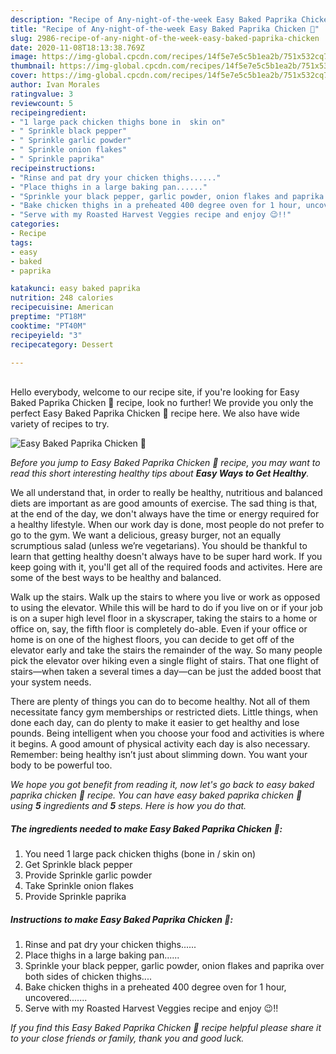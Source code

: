 ```yaml
---
description: "Recipe of Any-night-of-the-week Easy Baked Paprika Chicken 🐔"
title: "Recipe of Any-night-of-the-week Easy Baked Paprika Chicken 🐔"
slug: 2986-recipe-of-any-night-of-the-week-easy-baked-paprika-chicken
date: 2020-11-08T18:13:38.769Z
image: https://img-global.cpcdn.com/recipes/14f5e7e5c5b1ea2b/751x532cq70/easy-baked-paprika-chicken-🐔-recipe-main-photo.jpg
thumbnail: https://img-global.cpcdn.com/recipes/14f5e7e5c5b1ea2b/751x532cq70/easy-baked-paprika-chicken-🐔-recipe-main-photo.jpg
cover: https://img-global.cpcdn.com/recipes/14f5e7e5c5b1ea2b/751x532cq70/easy-baked-paprika-chicken-🐔-recipe-main-photo.jpg
author: Ivan Morales
ratingvalue: 3
reviewcount: 5
recipeingredient:
- "1 large pack chicken thighs bone in  skin on"
- " Sprinkle black pepper"
- " Sprinkle garlic powder"
- " Sprinkle onion flakes"
- " Sprinkle paprika"
recipeinstructions:
- "Rinse and pat dry your chicken thighs......"
- "Place thighs in a large baking pan......"
- "Sprinkle your black pepper, garlic powder, onion flakes and paprika over both sides of chicken thighs...."
- "Bake chicken thighs in a preheated 400 degree oven for 1 hour, uncovered......."
- "Serve with my Roasted Harvest Veggies recipe and enjoy 😉!!"
categories:
- Recipe
tags:
- easy
- baked
- paprika

katakunci: easy baked paprika 
nutrition: 248 calories
recipecuisine: American
preptime: "PT18M"
cooktime: "PT40M"
recipeyield: "3"
recipecategory: Dessert

---
```

<br>
Hello everybody, welcome to our recipe site, if you're looking for Easy Baked Paprika Chicken 🐔 recipe, look no further! We provide you only the perfect Easy Baked Paprika Chicken 🐔 recipe here. We also have wide variety of recipes to try.
<br>


![Easy Baked Paprika Chicken 🐔](https://img-global.cpcdn.com/recipes/14f5e7e5c5b1ea2b/751x532cq70/easy-baked-paprika-chicken-🐔-recipe-main-photo.jpg)

<i>Before you jump to Easy Baked Paprika Chicken 🐔 recipe, you may want to read this short interesting healthy tips about <strong>Easy Ways to Get Healthy</strong>.</i>

We all understand that, in order to really be healthy, nutritious and balanced diets are important as are good amounts of exercise. The sad thing is that, at the end of the day, we don't always have the time or energy required for a healthy lifestyle. When our work day is done, most people do not prefer to go to the gym. We want a delicious, greasy burger, not an equally scrumptious salad (unless we’re vegetarians). You should be thankful to learn that getting healthy doesn't always have to be super hard work. If you keep going with it, you'll get all of the required foods and activites. Here are some of the best ways to be healthy and balanced.

Walk up the stairs. Walk up the stairs to where you live or work as opposed to using the elevator. While this will be hard to do if you live on or if your job is on a super high level floor in a skyscraper, taking the stairs to a home or office on, say, the fifth floor is completely do-able. Even if your office or home is on one of the highest floors, you can decide to get off of the elevator early and take the stairs the remainder of the way. So many people pick the elevator over hiking even a single flight of stairs. That one flight of stairs—when taken a several times a day—can be just the added boost that your system needs. 

There are plenty of things you can do to become healthy. Not all of them necessitate fancy gym memberships or restricted diets. Little things, when done each day, can do plenty to make it easier to get healthy and lose pounds. Being intelligent when you choose your food and activities is where it begins. A good amount of physical activity each day is also necessary. Remember: being healthy isn’t just about slimming down. You want your body to be powerful too. 


<i>We hope you got benefit from reading it, now let's go back to easy baked paprika chicken 🐔 recipe. You can have easy baked paprika chicken 🐔 using <strong>5</strong> ingredients and <strong>5</strong> steps. Here is how you do that.
</i>

##### The ingredients needed to make Easy Baked Paprika Chicken 🐔:

1. You need 1 large pack chicken thighs (bone in / skin on)
1. Get  Sprinkle black pepper
1. Provide  Sprinkle garlic powder
1. Take  Sprinkle onion flakes
1. Provide  Sprinkle paprika


##### Instructions to make Easy Baked Paprika Chicken 🐔:

1. Rinse and pat dry your chicken thighs......
1. Place thighs in a large baking pan......
1. Sprinkle your black pepper, garlic powder, onion flakes and paprika over both sides of chicken thighs....
1. Bake chicken thighs in a preheated 400 degree oven for 1 hour, uncovered.......
1. Serve with my Roasted Harvest Veggies recipe and enjoy 😉!!


<i>If you find this Easy Baked Paprika Chicken 🐔 recipe helpful please share it to your close friends or family, thank you and good luck.</i>
